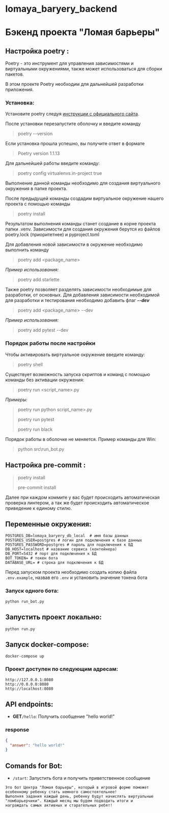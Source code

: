 # lomaya_baryery_backend
# Бэкенд проекта "Ломая барьеры"

## Настройка poetry <a id="poetry"></a>:

Poetry - это инструмент для управления зависимостями и виртуальными
окружениями,
также может использоваться для сборки пакетов.

В этом проекте Poetry необходим для дальнейшей разработки приложения.

### Установка:

Установите poetry следуя [инструкции с официального сайта](https://python-poetry.org/docs/#installation).

После установки перезапустите оболочку и введите команду

> poetry --version

Если установка прошла успешно, вы получите ответ в формате

> Poetry version 1.1.13


Для дальнейшей работы введите команду:

> poetry config virtualenvs.in-project true

Выполнение данной команды необходимо для создания виртуального окружения в
папке проекта.

После предыдущей команды создадим виртуальное окружение нашего проекта с
помощью команды

> poetry install

Результатом выполнения команды станет создание в корне проекта папки .venv.
Зависимости для создания окружения берутся из файлов poetry.lock (приоритетнее)
и pyproject.toml

Для добавления новой зависимости в окружение необходимо выполнить команду

> poetry add <package_name>

_Пример использования:_

> poetry add starlette

Также poetry позволяет разделять зависимости необходимые для разработки, от
основных.
Для добавления зависимости необходимой для разработки и тестирования необходимо
добавить флаг ***--dev***

> poetry add <package_name> --dev

_Пример использования:_

> poetry add pytest --dev


### Порядок работы после настройки

Чтобы активировать виртуальное окружение введите команду:

> poetry shell

Существует возможность запуска скриптов и команд с помощью команды без
активации окружения:

> poetry run <script_name>.py


_Примеры:_

> poetry run python script_name>.py
>
> poetry run pytest
>
> poetry run black

Порядок работы в оболочке не меняется. Пример команды для Win:

> python src\run_bot.py


## Настройка pre-commit <a id="pre-commit"></a>:

> poetry install
>
> pre-commit install

Далее при каждом коммите у вас будет происходить автоматическая проверка
линтером, а так же будет происходить автоматическое приведение к единому стилю.


## Переменные окружения:

```dotenv
POSTGRES_DB=lomaya_baryery_db_local  # имя базы данных
POSTGRES_USER=postgres # логин для подключения к базе данных
POSTGRES_PASSWORD=postgres # пароль для подключения к БД
DB_HOST=localhost # название сервиса (контейнера)
DB_PORT=5432 # порт для подключения к БД
BOT_TOKEN= # токен бота
DATABASE_URL= # строка для подключения к БД
```
Перед запуском проекта необходимо создать копию файла 
```.env.example```, назвав его ```.env``` и установить значение токена бота
### Запуск одного бота:

```shell
python run_bot.py
```

## Запустить проект локально:

```shell
python run.py
```

## Запуск docker-compose:

```shell
docker-compose up
```

### Проект доступен по следующим адресам:

```
http://127.0.0.1:8080
http://0.0.0.0:8080
http://localhost:8080
```

## API endpoints:

- **GET**```/hello```: Получить сообщение "hello world!"

### response

```json
{
  "answer": "hello world!"
}
```

## Comands for Bot:

- ```/start```: Запустить бота и получить приветственное сообщение

```text
Это бот Центра "Ломая барьеры", который в игровой форме поможет 
особенному ребенку стать немного самостоятельнее! 
Выполняя задания каждый день, ребенку будут начислять виртуальные 
"ломбарьерчики". Каждый месяц мы будем подводить итоги и 
награждать самых активных и старательных ребят! 
```